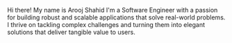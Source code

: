 Hi there! 
My name is Arooj Shahid
I'm a Software Engineer with a passion for building robust and scalable applications that solve real-world problems. I thrive on tackling complex challenges and turning them into elegant solutions that deliver tangible value to users.
